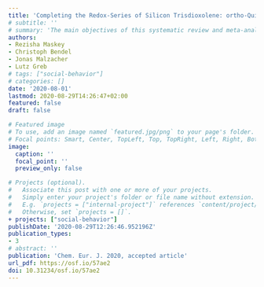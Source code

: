 ```yaml
---
title: 'Completing the Redox‐Series of Silicon Trisdioxolene: ortho‐Quinone and Lewis Superacid Make a Powerful Redox Catalyst.'
# subtitle: ''
# summary: 'The main objectives of this systematic review and meta-analysis are to evaluate the effect of age on error-related negativity (ERN) and the error positivity (Pe) magnitude in children and adolescents, and to examine potential moderators of these effects, including age, sex, experimental task, task difficulty, and topography and quantification of the ERN and the Pe'
authors:
- Rezisha Maskey
- Christoph Bendel
- Jonas Malzacher
- Lutz Greb
# tags: ["social-behavior"]
# categories: []
date: '2020-08-01'
lastmod: 2020-08-29T14:26:47+02:00
featured: false
draft: false

# Featured image
# To use, add an image named `featured.jpg/png` to your page's folder.
# Focal points: Smart, Center, TopLeft, Top, TopRight, Left, Right, BottomLeft, Bottom, BottomRight.
image:
  caption: ''
  focal_point: ''
  preview_only: false

# Projects (optional).
#   Associate this post with one or more of your projects.
#   Simply enter your project's folder or file name without extension.
#   E.g. `projects = ["internal-project"]` references `content/project/deep-learning/index.md`.
#   Otherwise, set `projects = []`.
+ projects: ["social-behavior"]
publishDate: '2020-08-29T12:26:46.952196Z'
publication_types:
- 3
# abstract: ''
publication: 'Chem. Eur. J. 2020, accepted article'
url_pdf: https://osf.io/57ae2
doi: 10.31234/osf.io/57ae2
---
```


